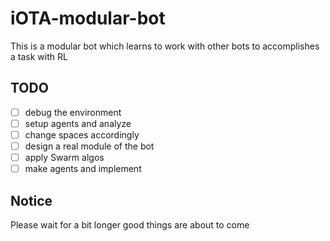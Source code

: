 # iOTA-modular-bot
This is a modular bot which learns to work with other bots to accomplishes a task with RL
## TODO
- [ ] debug the environment
- [ ] setup agents and analyze 
- [ ] change spaces accordingly
- [ ] design a real module of the bot 
- [ ] apply Swarm algos
- [ ] make agents and implement
## Notice
Please wait for a bit longer good things are about to come
